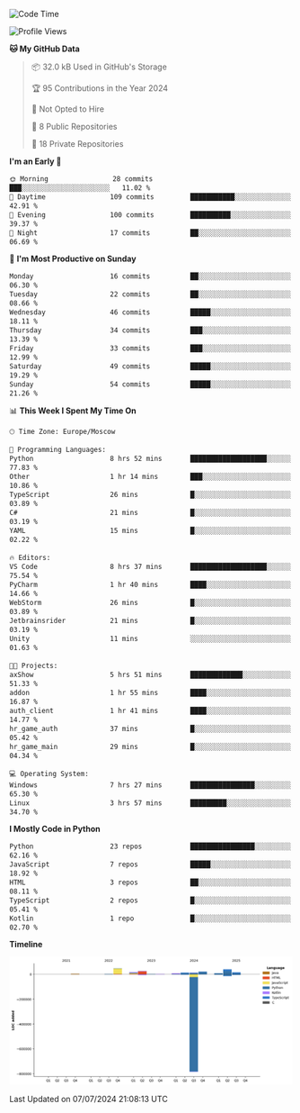 <!--START_SECTION:waka-->
![Code Time](http://img.shields.io/badge/Code%20Time-393%20hrs-blue)

![Profile Views](http://img.shields.io/badge/Profile%20Views-0-blue)

**🐱 My GitHub Data** 

> 📦 32.0 kB Used in GitHub's Storage 
 > 
> 🏆 95 Contributions in the Year 2024
 > 
> 🚫 Not Opted to Hire
 > 
> 📜 8 Public Repositories 
 > 
> 🔑 18 Private Repositories 
 > 
**I'm an Early 🐤** 

```text
🌞 Morning                28 commits          ███░░░░░░░░░░░░░░░░░░░░░░   11.02 % 
🌆 Daytime                109 commits         ███████████░░░░░░░░░░░░░░   42.91 % 
🌃 Evening                100 commits         ██████████░░░░░░░░░░░░░░░   39.37 % 
🌙 Night                  17 commits          ██░░░░░░░░░░░░░░░░░░░░░░░   06.69 % 
```
📅 **I'm Most Productive on Sunday** 

```text
Monday                   16 commits          ██░░░░░░░░░░░░░░░░░░░░░░░   06.30 % 
Tuesday                  22 commits          ██░░░░░░░░░░░░░░░░░░░░░░░   08.66 % 
Wednesday                46 commits          █████░░░░░░░░░░░░░░░░░░░░   18.11 % 
Thursday                 34 commits          ███░░░░░░░░░░░░░░░░░░░░░░   13.39 % 
Friday                   33 commits          ███░░░░░░░░░░░░░░░░░░░░░░   12.99 % 
Saturday                 49 commits          █████░░░░░░░░░░░░░░░░░░░░   19.29 % 
Sunday                   54 commits          █████░░░░░░░░░░░░░░░░░░░░   21.26 % 
```


📊 **This Week I Spent My Time On** 

```text
🕑︎ Time Zone: Europe/Moscow

💬 Programming Languages: 
Python                   8 hrs 52 mins       ███████████████████░░░░░░   77.83 % 
Other                    1 hr 14 mins        ███░░░░░░░░░░░░░░░░░░░░░░   10.86 % 
TypeScript               26 mins             █░░░░░░░░░░░░░░░░░░░░░░░░   03.89 % 
C#                       21 mins             █░░░░░░░░░░░░░░░░░░░░░░░░   03.19 % 
YAML                     15 mins             █░░░░░░░░░░░░░░░░░░░░░░░░   02.22 % 

🔥 Editors: 
VS Code                  8 hrs 37 mins       ███████████████████░░░░░░   75.54 % 
PyCharm                  1 hr 40 mins        ████░░░░░░░░░░░░░░░░░░░░░   14.66 % 
WebStorm                 26 mins             █░░░░░░░░░░░░░░░░░░░░░░░░   03.89 % 
Jetbrainsrider           21 mins             █░░░░░░░░░░░░░░░░░░░░░░░░   03.19 % 
Unity                    11 mins             ░░░░░░░░░░░░░░░░░░░░░░░░░   01.63 % 

🐱‍💻 Projects: 
axShow                   5 hrs 51 mins       █████████████░░░░░░░░░░░░   51.33 % 
addon                    1 hr 55 mins        ████░░░░░░░░░░░░░░░░░░░░░   16.87 % 
auth_client              1 hr 41 mins        ████░░░░░░░░░░░░░░░░░░░░░   14.77 % 
hr_game_auth             37 mins             █░░░░░░░░░░░░░░░░░░░░░░░░   05.42 % 
hr_game_main             29 mins             █░░░░░░░░░░░░░░░░░░░░░░░░   04.34 % 

💻 Operating System: 
Windows                  7 hrs 27 mins       ████████████████░░░░░░░░░   65.30 % 
Linux                    3 hrs 57 mins       █████████░░░░░░░░░░░░░░░░   34.70 % 
```

**I Mostly Code in Python** 

```text
Python                   23 repos            ████████████████░░░░░░░░░   62.16 % 
JavaScript               7 repos             █████░░░░░░░░░░░░░░░░░░░░   18.92 % 
HTML                     3 repos             ██░░░░░░░░░░░░░░░░░░░░░░░   08.11 % 
TypeScript               2 repos             █░░░░░░░░░░░░░░░░░░░░░░░░   05.41 % 
Kotlin                   1 repo              █░░░░░░░░░░░░░░░░░░░░░░░░   02.70 % 
```



**Timeline**

![Lines of Code chart](https://raw.githubusercontent.com/adlemx/adlemx/main/assets/bar_graph.png)


 Last Updated on 07/07/2024 21:08:13 UTC
<!--END_SECTION:waka-->
